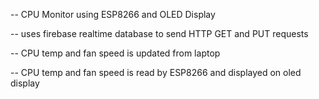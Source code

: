-- CPU Monitor using ESP8266 and OLED Display

-- uses firebase realtime database to send HTTP GET and PUT requests

-- CPU temp and fan speed is updated from laptop

-- CPU temp and fan speed is read by ESP8266 and displayed on oled display
